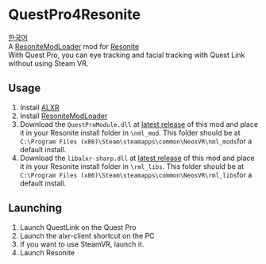 # QuestPro4Resonite  
[한국어](/README-KR.md)  
A [ResoniteModLoader](https://github.com/resonite-modding-group/ResoniteModLoader) mod for [Resonite](https://resonite.com/)  
With Quest Pro, you can eye tracking and facial tracking with Quest Link without using Steam VR.  

## Usage  
1. Install [ALXR](/HowToInstallALXR.md)  
2. Install [ResoniteModLoader](https://github.com/resonite-modding-group/ResoniteModLoader)  
3. Download the ``QuestProModule.dll`` at [latest release](https://github.com/sjsanjsrh/QuestPro4Resonite/releases/latest) of this mod and place it in your Resonite install folder in ``\nml_mod``. This folder should be at ``C:\Program Files (x86)\Steam\steamapps\common\NeosVR\nml_mods``for a default install.  
4. Download the ``libalxr-sharp.dll`` at [latest release](https://github.com/sjsanjsrh/QuestPro4Resonite/releases/latest) of this mod and place it in your Resonite install folder in ``\rml_libs``. This folder should be at ``C:\Program Files (x86)\Steam\steamapps\common\NeosVR\rml_libs``for a default install.  

## Launching  
1. Launch QuestLink on the Quest Pro  
2. Launch the alxr-client shortcut on the PC  
3. If you want to use SteamVR, launch it.  
4. Launch Resonite  
